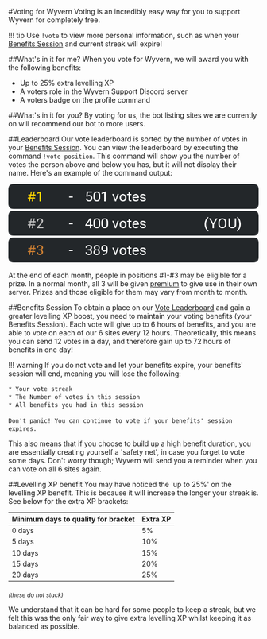 #Voting for Wyvern
Voting is an incredibly easy way for you to support Wyvern for completely free. 

!!! tip 
    Use `!vote` to view more personal information, such as when your [Benefits Session](#benefits-session) and current 
    streak will expire!

##What's in it for me?
When you vote for Wyvern, we will award you with the following benefits:

* Up to 25% extra levelling XP
* A voters role in the Wyvern Support Discord server
* A voters badge on the profile command

##What's in it for you?
By voting for us, the bot listing sites we are currently on will recommend our bot to more users. 

##Leaderboard
Our vote leaderboard is sorted by the number of votes in your [Benefits Session](#benefits-session). You can view the
leaderboard by executing the command `!vote position`. This command will show you the number of votes the person above
and below you has, but it will not display their name. Here's an example of the command output:

![Vote Leaderboard Example](../assets/vote-lb-example.png "An example output of the leaderboard command (not real data!)")


At the end of each month, people in positions #1-#3 may be eligible for a prize. In a normal month, all 3 will be given
[premium](premium.md) to give use in their own server. Prizes and those eligible for them may vary from month to month.

##Benefits Session
To obtain a place on our [Vote Leaderboard](#leaderboard) and gain a greater levelling XP boost, you need to maintain
your voting benefits (your Benefits Session). Each vote will give up to 6 hours of benefits, and you are able to vote on each of our 6 sites
every 12 hours. Theoretically, this means you can send 12 votes in a day, and therefore gain up to 72 hours of benefits
in one day! 

!!! warning 
    If you do not vote and let your benefits expire, your benefits' session will end, meaning you will lose the following:

    * Your vote streak
    * The Number of votes in this session
    * All benefits you had in this session

    Don't panic! You can continue to vote if your benefits' session expires.

This also means that if you choose to build up a high benefit duration, you are essentially creating yourself a 'safety
net', in case you forget to vote some days. Don't worry though; Wyvern will send you a reminder when you can vote on
all 6 sites again.

##Levelling XP benefit
You may have noticed the 'up to 25%' on the levelling XP benefit. This is because it will increase the longer your 
streak is. See below for the extra XP brackets:

| Minimum days to quality for bracket | Extra XP |
|-------------------------------------|----------|
| 0 days                              | 5%       |
| 5 days                              | 10%      |
| 10 days                             | 15%      |
| 15 days                             | 20%      |
| 20 days                             | 25%      |

<sub>*(these do not stack)*</sub>

We understand that it can be hard for some people to keep a streak, but we felt this was the only fair way to give extra
levelling XP whilst keeping it as balanced as possible.